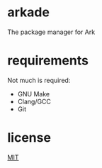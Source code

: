 # arkade
The package manager for Ark

# requirements
Not much is required:

* GNU Make
* Clang/GCC
* Git

# license
[MIT](/LICENSE)